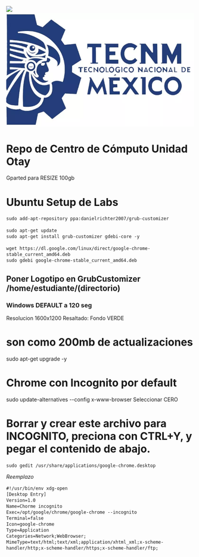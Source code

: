 ![](http://tectijuana.edu.mx/wp-content/uploads/2014/11/Logo-Centro-de-Computo.png)
![](TecLinux.png)

# Repo de Centro de Cómputo Unidad Otay
 Gparted para RESIZE 100gb

# Ubuntu Setup de Labs
```
sudo add-apt-repository ppa:danielrichter2007/grub-customizer

sudo apt-get update
sudo apt-get install grub-customizer gdebi-core -y 

wget https://dl.google.com/linux/direct/google-chrome-stable_current_amd64.deb 
sudo gdebi google-chrome-stable_current_amd64.deb 
```

## Poner Logotipo en GrubCustomizer  /home/estudiante/(directorio)
### Windows DEFAULT a 120 seg
 Resolucion 1600x1200
 Resaltado: Fondo VERDE

# son como 200mb de actualizaciones
sudo apt-get upgrade -y 


# Chrome con Incognito por default
sudo update-alternatives --config x-www-browser
Seleccionar CERO

# Borrar y crear este archivo para INCOGNITO, preciona con CTRL+Y, y pegar el contenido de abajo.
    sudo gedit /usr/share/applications/google-chrome.desktop  

*Reemplazo*
```
#!/usr/bin/env xdg-open
[Desktop Entry]
Version=1.0
Name=Chorme incognito
Exec=/opt/google/chrome/google-chrome --incognito
Terminal=false
Icon=google-chrome
Type=Application
Categories=Network;WebBrowser;
MimeType=text/html;text/xml;application/xhtml_xml;x-scheme-handler/http;x-scheme-handler/https;x-scheme-handler/ftp;
```
